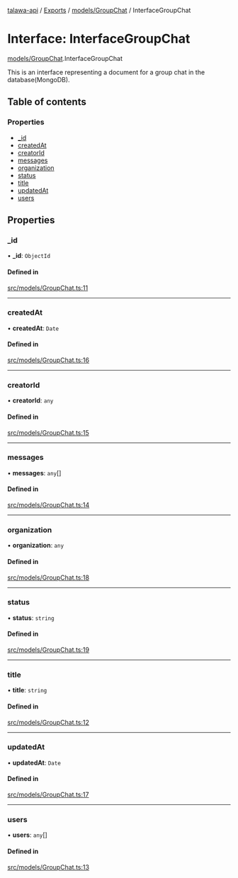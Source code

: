 [talawa-api](../README.md) / [Exports](../modules.md) / [models/GroupChat](../modules/models_GroupChat.md) / InterfaceGroupChat

# Interface: InterfaceGroupChat

[models/GroupChat](../modules/models_GroupChat.md).InterfaceGroupChat

This is an interface representing a document for a group chat in the database(MongoDB).

## Table of contents

### Properties

- [\_id](models_GroupChat.InterfaceGroupChat.md#_id)
- [createdAt](models_GroupChat.InterfaceGroupChat.md#createdat)
- [creatorId](models_GroupChat.InterfaceGroupChat.md#creatorid)
- [messages](models_GroupChat.InterfaceGroupChat.md#messages)
- [organization](models_GroupChat.InterfaceGroupChat.md#organization)
- [status](models_GroupChat.InterfaceGroupChat.md#status)
- [title](models_GroupChat.InterfaceGroupChat.md#title)
- [updatedAt](models_GroupChat.InterfaceGroupChat.md#updatedat)
- [users](models_GroupChat.InterfaceGroupChat.md#users)

## Properties

### \_id

• **\_id**: `ObjectId`

#### Defined in

[src/models/GroupChat.ts:11](https://github.com/PalisadoesFoundation/talawa-api/blob/a2b0847/src/models/GroupChat.ts#L11)

___

### createdAt

• **createdAt**: `Date`

#### Defined in

[src/models/GroupChat.ts:16](https://github.com/PalisadoesFoundation/talawa-api/blob/a2b0847/src/models/GroupChat.ts#L16)

___

### creatorId

• **creatorId**: `any`

#### Defined in

[src/models/GroupChat.ts:15](https://github.com/PalisadoesFoundation/talawa-api/blob/a2b0847/src/models/GroupChat.ts#L15)

___

### messages

• **messages**: `any`[]

#### Defined in

[src/models/GroupChat.ts:14](https://github.com/PalisadoesFoundation/talawa-api/blob/a2b0847/src/models/GroupChat.ts#L14)

___

### organization

• **organization**: `any`

#### Defined in

[src/models/GroupChat.ts:18](https://github.com/PalisadoesFoundation/talawa-api/blob/a2b0847/src/models/GroupChat.ts#L18)

___

### status

• **status**: `string`

#### Defined in

[src/models/GroupChat.ts:19](https://github.com/PalisadoesFoundation/talawa-api/blob/a2b0847/src/models/GroupChat.ts#L19)

___

### title

• **title**: `string`

#### Defined in

[src/models/GroupChat.ts:12](https://github.com/PalisadoesFoundation/talawa-api/blob/a2b0847/src/models/GroupChat.ts#L12)

___

### updatedAt

• **updatedAt**: `Date`

#### Defined in

[src/models/GroupChat.ts:17](https://github.com/PalisadoesFoundation/talawa-api/blob/a2b0847/src/models/GroupChat.ts#L17)

___

### users

• **users**: `any`[]

#### Defined in

[src/models/GroupChat.ts:13](https://github.com/PalisadoesFoundation/talawa-api/blob/a2b0847/src/models/GroupChat.ts#L13)
